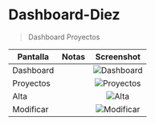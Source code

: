 # Dashboard-Diez

> Dashboard Proyectos 


| Pantalla     | Notas | Screenshot                                    |
| ------------- | -----:|:---------------------------------------------:|
| Dashboard     |       |  ![Dashboard](https://lh6.googleusercontent.com/7Cqh9UfluwH9tWrEMaq2FJG392NyWerWW_Hdt06bHTU9K7-LHnEeoqXbxIIUC4csV6obqGLzJdyflwA=w1920-h979-rw "Dashboard")|
| Proyectos     |       | ![Proyectos](https://lh5.googleusercontent.com/fAFo8JzmbvgZoMJkIYloWfLiejGZCUX-Xx5DphUwj0cra1VFJdyrwf0aVmdq_MSi4wJY-hgtYYwCac4=w1920-h979-rw)|
| Alta          |       | ![Alta](https://lh4.googleusercontent.com/vpvykAOUeC2wdS_SzooWYnzEpB6pi-GSS9WjFcpODmLcwep6M3q0dd9CwsM96y63EEZZrUsSaSkQg0s=w1920-h979-rw)|
| Modificar     |       | ![Modificar](https://lh5.googleusercontent.com/4gCRMobT_DoPwjR5HVspXUc2VcXurJxnrq9pyfjUFVQFHEYUeqMRf5kEekJDh4W5nWc4Tk7wLW3Pfaw=w1920-h979-rw)|
